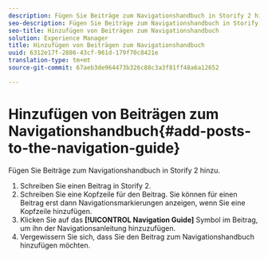 ```yaml
---
description: Fügen Sie Beiträge zum Navigationshandbuch in Storify 2 hinzu.
seo-description: Fügen Sie Beiträge zum Navigationshandbuch in Storify 2 hinzu.
seo-title: Hinzufügen von Beiträgen zum Navigationshandbuch
solution: Experience Manager
title: Hinzufügen von Beiträgen zum Navigationshandbuch
uuid: 6312e17f-2886-43cf-961d-179f70c8421e
translation-type: tm+mt
source-git-commit: 67aeb3de964473b326c88c3a3f81ff48a6a12652

---
```



# Hinzufügen von Beiträgen zum Navigationshandbuch{#add-posts-to-the-navigation-guide}

Fügen Sie Beiträge zum Navigationshandbuch in Storify 2 hinzu.

1. Schreiben Sie einen Beitrag in Storify 2.
1. Schreiben Sie eine Kopfzeile für den Beitrag. Sie können für einen Beitrag erst dann Navigationsmarkierungen anzeigen, wenn Sie eine Kopfzeile hinzufügen.
1. Klicken Sie auf das **[!UICONTROL Navigation Guide]** Symbol im Beitrag, um ihn der Navigationsanleitung hinzuzufügen.
1. Vergewissern Sie sich, dass Sie den Beitrag zum Navigationshandbuch hinzufügen möchten.
